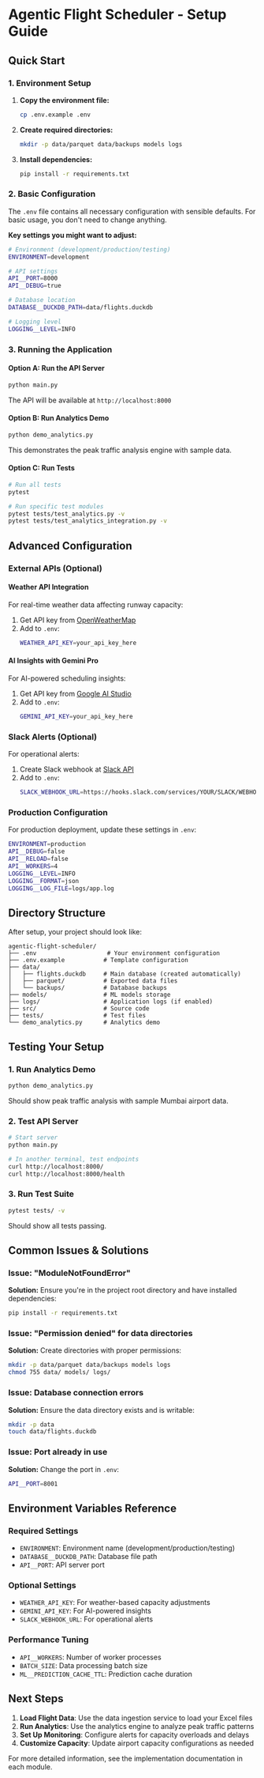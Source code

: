 # Agentic Flight Scheduler - Setup Guide

## Quick Start

### 1. Environment Setup

1. **Copy the environment file:**
   ```bash
   cp .env.example .env
   ```

2. **Create required directories:**
   ```bash
   mkdir -p data/parquet data/backups models logs
   ```

3. **Install dependencies:**
   ```bash
   pip install -r requirements.txt
   ```

### 2. Basic Configuration

The `.env` file contains all necessary configuration with sensible defaults. For basic usage, you don't need to change anything.

**Key settings you might want to adjust:**

```bash
# Environment (development/production/testing)
ENVIRONMENT=development

# API settings
API__PORT=8000
API__DEBUG=true

# Database location
DATABASE__DUCKDB_PATH=data/flights.duckdb

# Logging level
LOGGING__LEVEL=INFO
```

### 3. Running the Application

#### Option A: Run the API Server
```bash
python main.py
```
The API will be available at `http://localhost:8000`

#### Option B: Run Analytics Demo
```bash
python demo_analytics.py
```
This demonstrates the peak traffic analysis engine with sample data.

#### Option C: Run Tests
```bash
# Run all tests
pytest

# Run specific test modules
pytest tests/test_analytics.py -v
pytest tests/test_analytics_integration.py -v
```

## Advanced Configuration

### External APIs (Optional)

#### Weather API Integration
For real-time weather data affecting runway capacity:

1. Get API key from [OpenWeatherMap](https://openweathermap.org/api)
2. Add to `.env`:
   ```bash
   WEATHER_API_KEY=your_api_key_here
   ```

#### AI Insights with Gemini Pro
For AI-powered scheduling insights:

1. Get API key from [Google AI Studio](https://makersuite.google.com/app/apikey)
2. Add to `.env`:
   ```bash
   GEMINI_API_KEY=your_api_key_here
   ```

### Slack Alerts (Optional)

For operational alerts:

1. Create Slack webhook at [Slack API](https://api.slack.com/messaging/webhooks)
2. Add to `.env`:
   ```bash
   SLACK_WEBHOOK_URL=https://hooks.slack.com/services/YOUR/SLACK/WEBHOOK
   ```

### Production Configuration

For production deployment, update these settings in `.env`:

```bash
ENVIRONMENT=production
API__DEBUG=false
API__RELOAD=false
API__WORKERS=4
LOGGING__LEVEL=INFO
LOGGING__FORMAT=json
LOGGING__LOG_FILE=logs/app.log
```

## Directory Structure

After setup, your project should look like:

```
agentic-flight-scheduler/
├── .env                    # Your environment configuration
├── .env.example           # Template configuration
├── data/
│   ├── flights.duckdb     # Main database (created automatically)
│   ├── parquet/           # Exported data files
│   └── backups/           # Database backups
├── models/                # ML models storage
├── logs/                  # Application logs (if enabled)
├── src/                   # Source code
├── tests/                 # Test files
└── demo_analytics.py      # Analytics demo
```

## Testing Your Setup

### 1. Run Analytics Demo
```bash
python demo_analytics.py
```
Should show peak traffic analysis with sample Mumbai airport data.

### 2. Test API Server
```bash
# Start server
python main.py

# In another terminal, test endpoints
curl http://localhost:8000/
curl http://localhost:8000/health
```

### 3. Run Test Suite
```bash
pytest tests/ -v
```
Should show all tests passing.

## Common Issues & Solutions

### Issue: "ModuleNotFoundError"
**Solution:** Ensure you're in the project root directory and have installed dependencies:
```bash
pip install -r requirements.txt
```

### Issue: "Permission denied" for data directories
**Solution:** Create directories with proper permissions:
```bash
mkdir -p data/parquet data/backups models logs
chmod 755 data/ models/ logs/
```

### Issue: Database connection errors
**Solution:** Ensure the data directory exists and is writable:
```bash
mkdir -p data
touch data/flights.duckdb
```

### Issue: Port already in use
**Solution:** Change the port in `.env`:
```bash
API__PORT=8001
```

## Environment Variables Reference

### Required Settings
- `ENVIRONMENT`: Environment name (development/production/testing)
- `DATABASE__DUCKDB_PATH`: Database file path
- `API__PORT`: API server port

### Optional Settings
- `WEATHER_API_KEY`: For weather-based capacity adjustments
- `GEMINI_API_KEY`: For AI-powered insights
- `SLACK_WEBHOOK_URL`: For operational alerts

### Performance Tuning
- `API__WORKERS`: Number of worker processes
- `BATCH_SIZE`: Data processing batch size
- `ML__PREDICTION_CACHE_TTL`: Prediction cache duration

## Next Steps

1. **Load Flight Data**: Use the data ingestion service to load your Excel files
2. **Run Analytics**: Use the analytics engine to analyze peak traffic patterns
3. **Set Up Monitoring**: Configure alerts for capacity overloads and delays
4. **Customize Capacity**: Update airport capacity configurations as needed

For more detailed information, see the implementation documentation in each module.